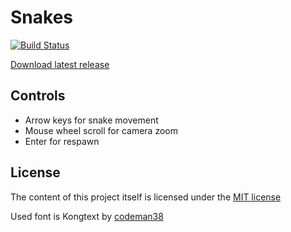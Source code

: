 Snakes
========================

[![Build Status](https://travis-ci.org/holubv/snakes.svg?branch=master)](https://travis-ci.org/holubv/snakes)

[Download latest release](https://github.com/holubv/snakes/releases/latest)


Controls
------------------------
- Arrow keys for snake movement
- Mouse wheel scroll for camera zoom
- Enter for respawn

License
------------------------

The content of this project itself is licensed under the [MIT license](http://opensource.org/licenses/mit-license.php)

Used font is Kongtext by [codeman38](http://zone38.net)